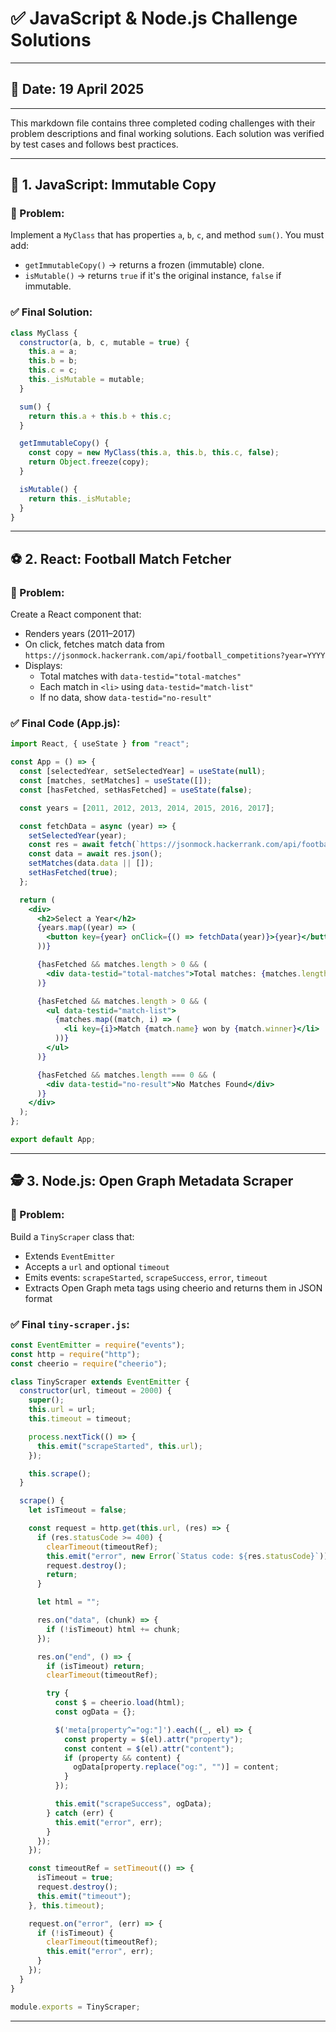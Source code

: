 # ✅ JavaScript & Node.js Challenge Solutions
---

## 📅 Date: 19 April 2025

---

This markdown file contains three completed coding challenges with their problem descriptions and final working solutions. Each solution was verified by test cases and follows best practices.

---

## 🚀 1. JavaScript: Immutable Copy

### 📄 Problem:
Implement a `MyClass` that has properties `a`, `b`, `c`, and method `sum()`. You must add:
- `getImmutableCopy()` → returns a frozen (immutable) clone.
- `isMutable()` → returns `true` if it's the original instance, `false` if immutable.

### ✅ Final Solution:
```js
class MyClass {
  constructor(a, b, c, mutable = true) {
    this.a = a;
    this.b = b;
    this.c = c;
    this._isMutable = mutable;
  }

  sum() {
    return this.a + this.b + this.c;
  }

  getImmutableCopy() {
    const copy = new MyClass(this.a, this.b, this.c, false);
    return Object.freeze(copy);
  }

  isMutable() {
    return this._isMutable;
  }
}
```

---

## ⚽ 2. React: Football Match Fetcher

### 📄 Problem:
Create a React component that:
- Renders years (2011–2017)
- On click, fetches match data from `https://jsonmock.hackerrank.com/api/football_competitions?year=YYYY`
- Displays:
  - Total matches with `data-testid="total-matches"`
  - Each match in `<li>` using `data-testid="match-list"`
  - If no data, show `data-testid="no-result"`

### ✅ Final Code (App.js):
```jsx
import React, { useState } from "react";

const App = () => {
  const [selectedYear, setSelectedYear] = useState(null);
  const [matches, setMatches] = useState([]);
  const [hasFetched, setHasFetched] = useState(false);

  const years = [2011, 2012, 2013, 2014, 2015, 2016, 2017];

  const fetchData = async (year) => {
    setSelectedYear(year);
    const res = await fetch(`https://jsonmock.hackerrank.com/api/football_competitions?year=${year}`);
    const data = await res.json();
    setMatches(data.data || []);
    setHasFetched(true);
  };

  return (
    <div>
      <h2>Select a Year</h2>
      {years.map((year) => (
        <button key={year} onClick={() => fetchData(year)}>{year}</button>
      ))}

      {hasFetched && matches.length > 0 && (
        <div data-testid="total-matches">Total matches: {matches.length}</div>
      )}

      {hasFetched && matches.length > 0 && (
        <ul data-testid="match-list">
          {matches.map((match, i) => (
            <li key={i}>Match {match.name} won by {match.winner}</li>
          ))}
        </ul>
      )}

      {hasFetched && matches.length === 0 && (
        <div data-testid="no-result">No Matches Found</div>
      )}
    </div>
  );
};

export default App;
```

---

## 🕵️ 3. Node.js: Open Graph Metadata Scraper

### 📄 Problem:
Build a `TinyScraper` class that:
- Extends `EventEmitter`
- Accepts a `url` and optional `timeout`
- Emits events: `scrapeStarted`, `scrapeSuccess`, `error`, `timeout`
- Extracts Open Graph meta tags using cheerio and returns them in JSON format

### ✅ Final `tiny-scraper.js`:
```js
const EventEmitter = require("events");
const http = require("http");
const cheerio = require("cheerio");

class TinyScraper extends EventEmitter {
  constructor(url, timeout = 2000) {
    super();
    this.url = url;
    this.timeout = timeout;

    process.nextTick(() => {
      this.emit("scrapeStarted", this.url);
    });

    this.scrape();
  }

  scrape() {
    let isTimeout = false;

    const request = http.get(this.url, (res) => {
      if (res.statusCode >= 400) {
        clearTimeout(timeoutRef);
        this.emit("error", new Error(`Status code: ${res.statusCode}`));
        request.destroy();
        return;
      }

      let html = "";

      res.on("data", (chunk) => {
        if (!isTimeout) html += chunk;
      });

      res.on("end", () => {
        if (isTimeout) return;
        clearTimeout(timeoutRef);

        try {
          const $ = cheerio.load(html);
          const ogData = {};

          $('meta[property^="og:"]').each((_, el) => {
            const property = $(el).attr("property");
            const content = $(el).attr("content");
            if (property && content) {
              ogData[property.replace("og:", "")] = content;
            }
          });

          this.emit("scrapeSuccess", ogData);
        } catch (err) {
          this.emit("error", err);
        }
      });
    });

    const timeoutRef = setTimeout(() => {
      isTimeout = true;
      request.destroy();
      this.emit("timeout");
    }, this.timeout);

    request.on("error", (err) => {
      if (!isTimeout) {
        clearTimeout(timeoutRef);
        this.emit("error", err);
      }
    });
  }
}

module.exports = TinyScraper;
```

---



